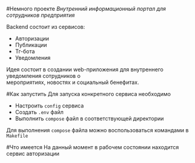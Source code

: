#Немного проекте
*Внутренний информационный портал для сотрудников предприятия*

Backend состоит из сервисов:  
- Авторизации
- Публикации
- Тг-бота
- Уведомления

Идея состоит в создании web-приложения для внутреннего уведомления сотрудников о  
мероприятиях, новостях и социальный бенефитах. 

#Как запустить
Для запуска конкретного сервиса необходимо  
- Настроить `config` сервиса
- Создать `.env` файл
- Выполнить `compose` файл в соответствующей директории

Для выполнения `compose` файла можно воспользоваться командами в `Makefile`

#Что имеется
На данный момент в рабочем состоянии находится сервис авторизации
